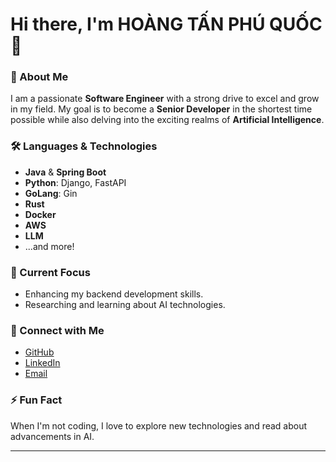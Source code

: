 # Hi there, I'm HOÀNG TẤN PHÚ QUỐC 👋

### 🌟 About Me
I am a passionate **Software Engineer** with a strong drive to excel and grow in my field. My goal is to become a **Senior Developer** in the shortest time possible while also delving into the exciting realms of **Artificial Intelligence**.

### 🛠️ Languages & Technologies
- **Java** & **Spring Boot**
- **Python**: Django, FastAPI
- **GoLang**: Gin
- **Rust**
- **Docker**
- **AWS**
- **LLM**
- ...and more!

### 🌱 Current Focus
- Enhancing my backend development skills.
- Researching and learning about AI technologies.

### 🔗 Connect with Me
- [GitHub](https://github.com/phuquocchamp)
- [LinkedIn](https://www.linkedin.com/in/phuquocchamp)
- [Email](mailto:hoangtanphuquoc@example.com)

### ⚡ Fun Fact
When I'm not coding, I love to explore new technologies and read about advancements in AI.

---
